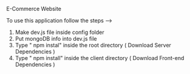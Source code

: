 E-Commerce Website                                                                                                 
                                                                                                                                                                       
To use this application follow the steps -->                                                                                                                                                                                                                                                                        
1. Make dev.js file inside config folder                                                             
2. Put mongoDB info into dev.js file                              
3. Type  " npm instal" inside the root directory  ( Download Server Dependencies ) 
4. Type " npm install" inside the client directory ( Download Front-end Dependencies ) 
                                                     
  

                  
  



      
   
             
